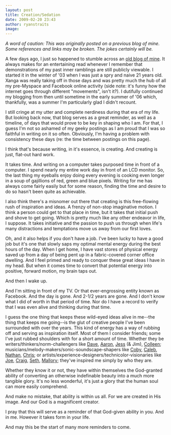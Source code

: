 ```yaml
---
layout: post
title: Creation/Sedation
date: 2009-02-20 23:43
author: ryanstraits
image: 
---
```

*A word of caution: This was originally posted on a previous blog of mine. Some references and links may be broken. The jokes certainly will be.*


A few days ago, I just so happened to stumble across an <a href="http://www.xanga.com/home.aspx?user=bluestarmorning">old blog of mine</a>. It always makes for an entertaining read whenever I remember that demonstrations of my past inner ramblings are still publicly viewable. I started it in the winter of '03 when I was just a spry and naive 21 years old. Xanga was really taking off in those days and was pretty much the hub of all my pre-Myspace and Facebook online activity (side note: it's funny how the internet goes through different "movements", isn't it?). I dutifully continued my blogging from then until sometime in the early summer of '06 which, thankfully, was a summer I'm particularly glad I didn't recount.

I still cringe at my utter and complete nerdiness during that era of my life. But looking back now, that blog serves as a great reminder, as well as a timeline, of days that would prove to be key in shaping who I am. For that, I guess I'm not so ashamed of my geeky postings as I am proud that I was so faithful in writing on it so often. Obviously, I'm having a problem with consistency these days (re: the time between postings on this page).

I think that's because writing, in it's essence, is creating. And creating is just, flat-out hard work.

It takes time. And writing on a computer takes purposed time in front of a computer. I spend nearly my entire work day in front of an LCD monitor. So, the last thing my eyeballs enjoy doing every evening is cooking even longer in a soup of gajillions of red, green and blue pixels. Writing for me has always come fairly easily but for some reason, finding the time and desire to do so hasn't been quite as achievable.

I also think there's a misnomer out there that creating is this free-flowing rush of inspiration and ideas. A frenzy of non-stop imaginative motion. I think a person could get to that place in time, but it takes that initial push and shove to get going. Which is pretty much like any other endeavor in life, I suppose. It takes initiative and the passion to push us through when life's many distractions and temptations move us away from our first loves.

Oh, and it also helps if you don't have a job. I've been lucky to have a good job but it's one that slowly saps my optimal mental energy during the best hours of the day. When I get home, I have vast stores of physical energy saved up from a day of being pent up in a fabric-covered corner office dwelling. And I feel primed and ready to conquer these great ideas I have in my head. But when it comes time to convert that potential energy into positive, forward motion, my brain taps out.

And then I wake up.

And I'm sitting in front of my TV. Or that ever-engrossing entity known as Facebook. And the day is gone. And 2-1/2 years are gone. And I don't know what I did of worth in that period of time. Nor do I have a record to verify that I was even alive and thinking during that time.

I guess the one thing that keeps these wild-eyed ideas alive in me--the thing that keeps me going--is the glut of creative people I've been surrounded with over the years. This kind of energy has a way of rubbing off and serving as inspiration itself. Most of them I consider friends; some I've just rubbed shoulders with for a short amount of time. Whether they be writers/thinkers/norm-challengers like <a href="http://dreamerswell.wordpress.com/">Dave</a>, <a href="http://poisontree.wordpress.com/">Aaron</a>, <a href="http://jesstock.blogspot.com/">Jess</a> (& Jim), <a href="http://colleenwatson.wordpress.com/">Colleen</a>; musicians/melody-makers/sonic-soundscape-shapers like <a href="http://jacobra.squarespace.com/">Coby</a>, <a href="http://www.myspace.com/calebwinn">Caleb</a>, <a href="http://www.myspace.com/thewinstonjazzroutine">Nathan</a>, <a href="http://www.myspace.com/discoveramerica">Chris</a>; or artists/experience-designers/technicolor-visionaries like <a href="http://joehartzler.squarespace.com">Joe</a>, <a href="http://craigwarner.net/">Craig</a>, <a href="http://www.sethherman.com/">Seth</a>, <a href="http://makeafunnyface.blogspot.com/">Mallory</a>; they've inspired me simply by who they are.

Whether they know it or not, they have within themselves the God-granted ability of converting an otherwise indefinable beauty into a much more tangible glory. It's no less wonderful, it's just a glory that the human soul can more easily comprehend.

And make no mistake, that ability is within us all. For we are created in His image. And our God is a magnificent creator.

I pray that this will serve as a reminder of that God-given ability in you. And in me. However it takes form in your life.

And may this be the start of many more reminders to come.
